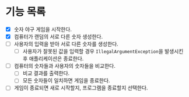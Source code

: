 # 기능 목록

- [x] 숫자 야구 게임을 시작한다.
- [x] 컴퓨터가 랜덤의 서로 다른 숫자 생성한다.
- [ ] 사용자의 입력을 받아 서로 다른 숫자를 생성한다.
    - [ ] 사용자가 잘못된 값을 입력할 경우 `IllegalArgumentException`을 발생시킨 후 애플리케이션은 종료한다.
- [ ] 컴퓨터의 숫자들과 사용자의 숫자들을 비교한다.
    - [ ] 비교 결과를 출력한다.
    - [ ] 모든 숫자들이 일치하면 게임을 종료한다.
- [ ] 게임이 종료되면 새로 시작할지, 프로그램을 종료할지 선택한다.
